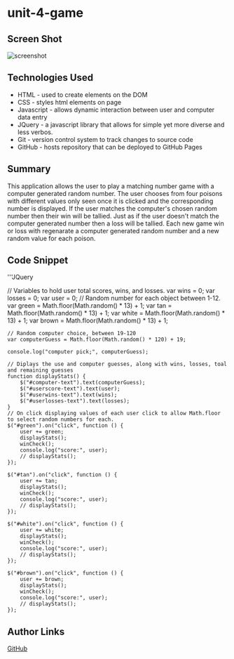 # unit-4-game


## Screen Shot
<img src="assets/images/.png" alt="screenshot">

## Technologies Used
- HTML - used to create elements on the DOM
- CSS - styles html elements on page
- Javascript - allows dynamic interaction between user and computer data entry
- JQuery - a javascript library that allows for simple yet more diverse and less verbos.
- Git - version control system to track changes to source code
- GitHub - hosts repository that can be deployed to GitHub Pages

## Summary
This application allows the user to play a matching number game with a computer generated random number. The user chooses from four poisons with different values only seen once it is clicked and the corresponding number is displayed. If the user matches the computer's chosen random number then their win will be tallied. Just as if the user doesn't match the computer generated number then a loss will be tallied. Each new game win or loss with regenarate a computer generated random number and a new random value for each poison. 

## Code Snippet
'''JQuery

  // Variables to hold user total scores, wins, and losses.
    var wins = 0;
    var losses = 0;
    var user = 0;
    // Random number for each object between 1-12.
    var green = Math.floor(Math.random() * 13) + 1;
    var tan = Math.floor(Math.random() * 13) + 1;
    var white = Math.floor(Math.random() * 13) + 1;
    var brown = Math.floor(Math.random() * 13) + 1;

    // Random computer choice, between 19-120
    var computerGuess = Math.floor(Math.random() * 120) + 19;

    console.log("computer pick;", computerGuess);

    // Diplays the use and computer guesses, along with wins, losses, toal and remaining guesses
    function displayStats() {
        $("#computer-text").text(computerGuess);
        $("#userscore-text").text(user);
        $("#userwins-text").text(wins);
        $("#userlosses-text").text(losses);
    }
    // On click displaying values of each user click to allow Math.floor to select random numbers for each.
    $("#green").on("click", function () {
        user += green;
        displayStats();
        winCheck();
        console.log("score:", user);
        // displayStats();
    });

    $("#tan").on("click", function () {
        user += tan;
        displayStats();
        winCheck();
        console.log("score:", user);
        // displayStats();
    });

    $("#white").on("click", function () {
        user += white;
        displayStats();
        winCheck();
        console.log("score:", user);
        // displayStats();
    });

    $("#brown").on("click", function () {
        user += brown;
        displayStats();
        winCheck();
        console.log("score:", user);
        // displayStats();
    });


## Author Links
[GitHub](https://github.com/flexsant)